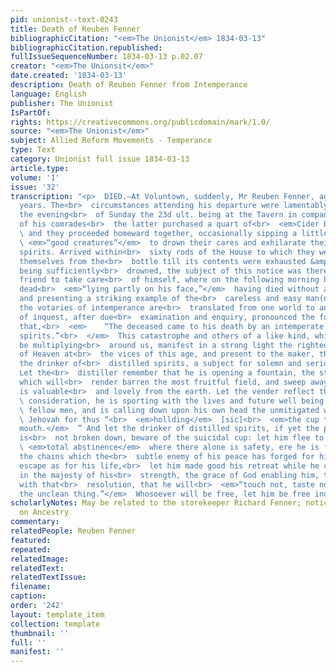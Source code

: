 ```yaml
---
pid: unionist--text-0243
title: Death of Reuben Fenner
bibliographicCitation: "<em>The Unionist</em> 1834-03-13"
bibliographicCitation.republished: 
fullIssueSequenceNumber: 1834-03-13 p.02.07
creator: "<em>The Unionsit</em>"
date.created: '1834-03-13'
description: Death of Reuben Fenner from Intemperance
language: English
publisher: The Unionist
IsPartOf: 
rights: https://creativecommons.org/publicdomain/mark/1.0/
source: "<em>The Unionist</em>"
subject: Allied Reform Movements - Temperance
type: Text
category: Unionist full issue 1834-03-13
article.type: 
volume: '1'
issue: '32'
transcription: "<p>  DIED.—At Voluntown, suddenly, Mr Reuben Fenner, aged about 60
  years. The<br>  circumstances attending his departure were lamentably horrid. On
  the evening<br>  of Sunday the 23d ult. being at the Tavern in company with one
  of his comrades<br>  the latter purchased a quart of<br>  <em>Cider Brandy</em>
  \ and they proceeded homeward together, occasionally sipping a little of the<br>
  \ <em>“good creatures”</em>  to drown their cares and exhilarate their drooping
  spirits. Arrived within<br>  sixty rods of the House to which they were going regaled
  themselves from the<br>  bottle till its contents were exhausted &amp; their cares
  being sufficiently<br>  drowned, the subject of this notice was there left by his
  friend to take care<br>  of himself, where on the following morning he was found
  dead<br>  <em>“lying partly on his face,”</em>  having died without a struggle,
  and presenting a striking example of the<br>  careless and easy man(ner) in which
  the votaries of intemperance are<br>  translated from one world to another!! A jury
  of inquest, after due<br>  examination and enquiry, pronounced the following verdict
  that,<br>  <em>    “The deceased came to his death by an intemperate use of ardent
  spirits.”<br>  </em>  This catastrophe and others of a like kind, which seem to
  be multiplying<br>  around us, manifest in a strong light the righteous indignation
  of Heaven at<br>  the vices of this age, and present to the maker, the vender and
  the drinker of<br>  distilled spirits, a subject for solemn and serious reflection.
  Let the<br>  distiller remember that he is opening a fountain, the streams from
  which will<br>  render barren the most fruitful field, and sweep away much that
  is valuable<br>  and lovely from the earth. Let the vender reflect that, for a paltry<br>
  \ consideration, he is sporting with the lives and future well being of his<br>
  \ fellow men, and is calling down upon his own head the unmitigated wrath of<br>
  \ Jehovah for thus “<br>  <em>hollding</em>  [sic]<br>  <em>the cup to his neighbor’s
  mouth.</em>  ” And let the drinker of distilled spirits, if yet the power of resistance
  is<br>  not broken down, beware of the suicidal cup: let him flee to the ark of<br>
  \ <em>total abstinence</em>  where there alone is safety, ere he is fast bound by
  the chains which the<br>  subtle enemy of his peace has forged for him, let him
  escape as for his life,<br>  let him made good his retreat while he can and resolve
  in the majesty of his<br>  strength, the grace of God enabling him, to act in accordance
  with that<br>  resolution, that he will<br>  <em>“touch not, taste not, handle not
  the unclean thing.”</em>  Whosoever will be free, let him be free indeed.<br></p><p></p>"
scholarlyNotes: May be related to the storekeeper Richard Fenner; notice out to someone
  on Ancestry
commentary: 
relatedPeople: Reuben Fenner
featured: 
repeated: 
relatedImage: 
relatedText: 
relatedTextIssue: 
filename: 
caption: 
order: '242'
layout: template_item
collection: template
thumbnail: ''
full: ''
manifest: ''
---
```

